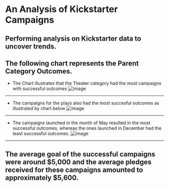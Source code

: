 # An Analysis of Kickstarter Campaigns
Performing analysis on Kickstarter data to uncover trends.
---
## The following chart represents the Parent Category Outcomes.
* The Chart illustrates that the Theater category had the most campaigns with successful outcomes
![image](https://user-images.githubusercontent.com/82583576/115099081-a65f9e00-9f01-11eb-83d5-6045a6899282.png)
---
* The campaigns for the plays also had the most succesful outcomes as illustrated by chart below
![image](https://user-images.githubusercontent.com/82583576/115099213-6e0c8f80-9f02-11eb-97b9-d554ebd790f0.png)
---
* The campaigns launched in the month of May resulted in the most successful outcomes, whereas the ones launched in December had the least successful outcomes.
![image](https://user-images.githubusercontent.com/82583576/115099265-e1160600-9f02-11eb-97a1-eb9749e43877.png)
---
The average goal of the successful campaigns were around $5,000 and the average pledges received for these campaigns amounted to approximately $5,600.
---
